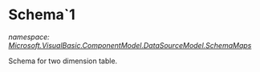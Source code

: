 ﻿# Schema`1
_namespace: [Microsoft.VisualBasic.ComponentModel.DataSourceModel.SchemaMaps](./index.md)_

Schema for two dimension table.




